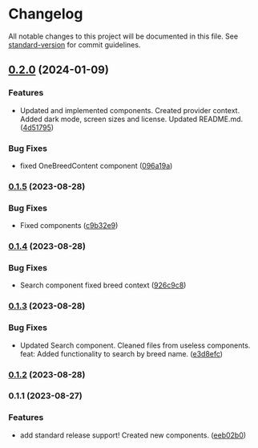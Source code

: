 # Changelog

All notable changes to this project will be documented in this file. See [standard-version](https://github.com/conventional-changelog/standard-version) for commit guidelines.

## [0.2.0](https://github.com/Spytex/cat-app/compare/v0.1.5...v0.2.0) (2024-01-09)


### Features

* Updated and implemented components. Created provider context. Added dark mode, screen sizes and license. Updated README.md. ([4d51795](https://github.com/Spytex/cat-app/commit/4d51795810c93472cd9427741b8ed62a6c0b1e8c))


### Bug Fixes

* fixed OneBreedContent component ([096a19a](https://github.com/Spytex/cat-app/commit/096a19ab1b7b5b4a9c00c2fd187fdf67d3e63ab1))

### [0.1.5](https://github.com/Spytex/cat-app/compare/v0.1.4...v0.1.5) (2023-08-28)


### Bug Fixes

* Fixed components ([c9b32e9](https://github.com/Spytex/cat-app/commit/c9b32e93a5504d9e1cd728c4cebc4420d995bb59))

### [0.1.4](https://github.com/Spytex/cat-app/compare/v0.1.3...v0.1.4) (2023-08-28)


### Bug Fixes

* Search component fixed breed context ([926c9c8](https://github.com/Spytex/cat-app/commit/926c9c8828eb9bd4f8cd69bfb9cac0aece55e67b))

### [0.1.3](https://github.com/Spytex/cat-app/compare/v0.1.2...v0.1.3) (2023-08-28)


### Bug Fixes

* Updated Search component. Cleaned files from useless components. feat: Added functionality to search by breed name. ([e3d8efc](https://github.com/Spytex/cat-app/commit/e3d8efc96a2a906637d2f35356c6c54e0d54a5d7))

### [0.1.2](https://github.com/Spytex/cat-app/compare/v0.1.1...v0.1.2) (2023-08-28)

### 0.1.1 (2023-08-27)


### Features

* add standard release support! Created new components. ([eeb02b0](https://github.com/Spytex/cat-app/commit/eeb02b0d0411f86ba7c8dfe7f7a4dfd7f0a468f5))
